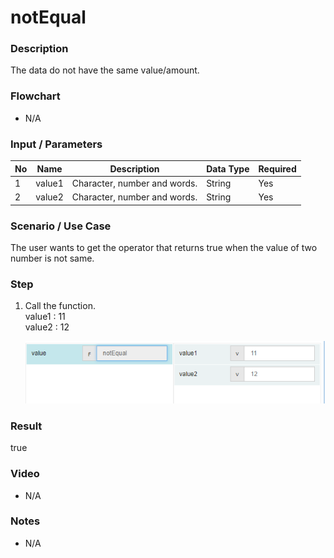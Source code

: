 ﻿# notEqual

### Description

The data do not have the same value/amount.

### Flowchart

- N/A 

### Input / Parameters

| No | Name | Description | Data Type | Required |
| ------ | ------ | ------ |------ | ------ |
| 1 | value1 | Character, number and words. | String | Yes  |
| 2 | value2 | Character, number and words. | String | Yes |

### Scenario / Use Case

The user wants to get the operator that returns true when the value of two number is not same.

### Step

1. Call the function.
   <br>
   value1 : 11<br />
   value2 : 12<br />

    ![](../../../../document/function/Comparation/notEqual/notEqual-step-1.png?raw=true)

### Result

true

### Video

- N/A

<!--[![Video](http://i.imgur.com/Ot5DWAW.png)](https://youtu.be/StTqXEQ2l-Y?t=35s)-->

### Notes

- N/A